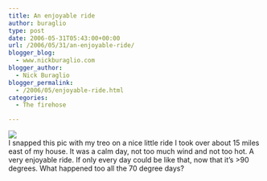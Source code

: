```yaml
---
title: An enjoyable ride
author: buraglio
type: post
date: 2006-05-31T05:43:00+00:00
url: /2006/05/31/an-enjoyable-ride/
blogger_blog:
  - www.nickburaglio.com
blogger_author:
  - Nick Buraglio
blogger_permalink:
  - /2006/05/enjoyable-ride.html
categories:
  - The firehose

---
```

![][1]  
I snapped this pic with my treo on a nice little ride I took over about 15 miles east of my house. It was a calm day, not too much wind and not too hot. A very enjoyable ride. If only every day could be like that, now that it&#8217;s >90 degrees. What happened too all the 70 degree days?

 [1]: http://www.nickburaglio.com/images/Photo_052206_001.jpg